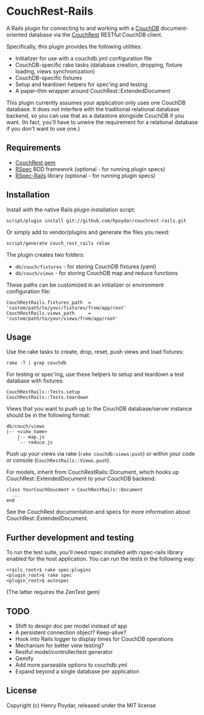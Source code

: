 # CouchRest-Rails

A Rails plugin for connecting to and working with a [CouchDB](http://couchdb.apache.org) document-oriented database via the [CouchRest](http://github.com/jchris/couchrest) RESTful CouchDB client.

Specifically, this plugin provides the following utilities:

* Initializer for use with a couchdb.yml configuration file
* CouchDB-specific rake tasks (database creation, dropping, fixture loading, views synchronization)
* CouchDB-specific fixtures
* Setup and teardown helpers for spec'ing and testing
* A paper-thin wrapper around CouchRest::ExtendedDocument

This plugin currently assumes your application only uses one CouchDB database.  It does not interfere with the traditional relational database backend, so you can use that as a datastore alongside CouchDB if you want.  (In fact, you'll have to unwire the requirement for a relational database if you don't want to use one.)

## Requirements

* [CouchRest gem](http://github.com/jchris/couchrest)
* [RSpec](http://github.com/dchelimsky/rspec) BDD framework (optional - for running plugin specs)
* [RSpec-Rails](http://github.com/dchelimsky/rspec-rails) library (optional - for running plugin specs)


## Installation

Install with the native Rails plugin installation script:

    script/plugin install git://github.com/hpoydar/couchrest-rails.git

Or simply add to vendor/plugins and generate the files you need:

    script/generate couch_rest_rails relax
    
The plugin creates two folders:

* `db/couch/fixtures` - for storing CouchDB fixtures (yaml)
* `db/couch/views` - for storing CouchDB map and reduce functions

These paths can be customized in an initializer or environment configuration file:

    CouchRestRails.fixtures_path  = 'custom/path/to/your/fixtures/from/app/root'
    CouchRestRails.views_path     = 'custom/path/to/your/views/from/app/root'
    
## Usage    

Use the rake tasks to create, drop, reset, push views and load fixtures:

    rake -T | grep couchdb
    
For testing or spec'ing, use these helpers to setup and teardown a test database with fixtures:

    CouchRestRails::Tests.setup
    CouchRestRails::Tests.teardown
    
Views that you want to push up to the CouchDB database/server instance should be in the following format:

    db/couch/views
    |-- <view_name>
        |-- map.js
        `-- reduce.js
        
Push up your views via rake (`rake couchdb:views:push`) or within your code or console (`CouchRestRails::Views.push`).

For models, inherit from CouchRestRails::Document, which hooks up CouchRest::ExtendedDocument to your CouchDB backend:

    class YourCouchDoucment < CouchRestRails::Document
      ...
    end

See the CouchRest documentation and specs for more information about CouchRest::ExtendedDocument.

## Further development and testing

To run the test suite, you'll need rspec installed with rspec-rails library enabled for the host application. You can run the tests in the following way:

    <rails_root>$ rake spec:plugins
    <plugin_root>$ rake spec
    <plugin_root>$ autospec
    
(The latter requires the ZenTest gem)

## TODO

* Shift to design doc per model instead of app
* A persistent connection object? Keep-alive?
* Hook into Rails logger to display times for CouchDB operations
* Mechanism for better view testing?
* Restful model/controller/test generator
* Gemify
* Add more parseable options to couchdb.yml
* Expand beyond a single database per application

## License

Copyright (c) Henry Poydar, released under the MIT license
